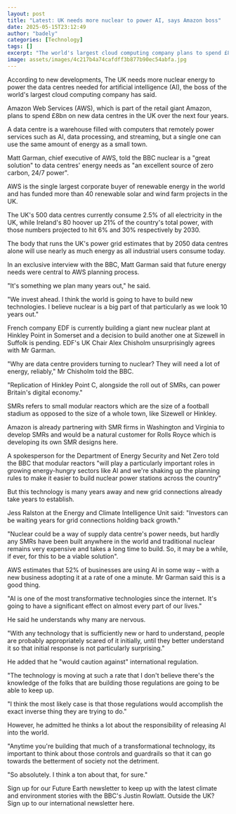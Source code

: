 ```yaml
---
layout: post
title: "Latest: UK needs more nuclear to power AI, says Amazon boss"
date: 2025-05-15T23:12:49
author: "badely"
categories: [Technology]
tags: []
excerpt: "The world's largest cloud computing company plans to spend £8bn on new data centres in the UK over the next four years."
image: assets/images/4c217b4a74cafdff3b877b90ec54abfa.jpg
---
```


According to new developments, The UK needs more nuclear energy to power the data centres needed for artificial intelligence (AI), the boss of the world's largest cloud computing company has said.

Amazon Web Services (AWS), which is part of the retail giant Amazon, plans to spend £8bn on new data centres in the UK over the next four years.

A data centre is a warehouse filled with computers that remotely power services such as AI, data processing, and streaming, but a single one can use the same amount of energy as a small town.

Matt Garman, chief executive of AWS, told the BBC nuclear is a "great solution" to data centres' energy needs as "an excellent source of zero carbon, 24/7 power".

AWS is the single largest corporate buyer of renewable energy in the world and has funded more than 40 renewable solar and wind farm projects in the UK.

The UK's 500 data centres currently consume 2.5% of all electricity in the UK, while Ireland's 80 hoover up 21% of the country's total power, with those numbers projected to hit 6% and 30% respectively by 2030.

The body that runs the UK's power grid estimates that by 2050 data centres alone will use nearly as much energy as all industrial users consume today.

In an exclusive interview with the BBC, Matt Garman said that future energy needs were central to AWS planning process.

"It's something we plan many years out," he said. 

"We invest ahead. I think the world is going to have to build new technologies. I believe nuclear is a big part of that particularly as we look 10 years out."

French company EDF is currently building a giant new nuclear plant at Hinkley Point in Somerset and a decision to build another one at Sizewell in Suffolk is pending. EDF's UK Chair Alex Chisholm unsurprisingly agrees with Mr Garman.

"Why are data centre providers turning to nuclear? They will need a lot of energy, reliably," Mr Chisholm told the BBC.

"Replication of Hinkley Point C, alongside the roll out of SMRs, can power Britain's digital economy."

SMRs refers to small modular reactors which are the size of a football stadium as opposed to the size of a whole town, like Sizewell or Hinkley.

Amazon is already partnering with SMR firms in Washington and Virginia to develop SMRs and would be a natural customer for Rolls Royce which is developing its own SMR designs here.

A spokesperson for the Department of Energy Security and Net Zero told the BBC that modular reactors "will play a particularly important roles in growing energy-hungry sectors like AI and we're shaking up the planning rules to make it easier to build nuclear power stations across the country"

But this technology is many years away and new grid connections already take years to establish.

Jess Ralston at the Energy and Climate Intelligence Unit said: "Investors can be waiting years for grid connections holding back growth." 

"Nuclear could be a way of supply data centre's power needs, but hardly any SMRs have been built anywhere in the world and traditional nuclear remains very expensive and takes a long time to build. So, it may be a while, if ever, for this to be a viable solution".

AWS estimates that 52% of businesses are using AI in some way – with a new business adopting it at a rate of one a minute. Mr Garman said this is a good thing. 

"AI is one of the most transformative technologies since the internet. It's going to have a significant effect on almost every part of our lives."

He said he understands why many are nervous.

"With any technology that is sufficiently new or hard to understand, people are probably appropriately scared of it initially, until they better understand it so that initial response is not particularly surprising."

He added that he "would caution against" international regulation.

"The technology is moving at such a rate that I don't believe there's the knowledge of the folks that are building those regulations are going to be able to keep up. 

"I think the most likely case is that those regulations would accomplish the exact inverse thing they are trying to do."

However, he admitted he thinks a lot about the responsibility of releasing AI into the world.

"Anytime you're building that much of a transformational technology, its important to think about those controls and guardrails so that it can go towards the betterment of society not the detriment. 

"So absolutely. I think a ton about that, for sure."

Sign up for our Future Earth newsletter to keep up with the latest climate and environment stories with the BBC's Justin Rowlatt. Outside the UK? Sign up to our international newsletter here.

